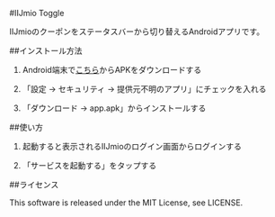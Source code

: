 #IIJmio Toggle

IIJmioのクーポンをステータスバーから切り替えるAndroidアプリです。

##インストール方法

1. Android端末で[こちら](./app/app-release.apk)からAPKをダウンロードする

2. 「設定 -> セキュリティ -> 提供元不明のアプリ」にチェックを入れる

3. 「ダウンロード -> app.apk」からインストールする

##使い方

1. 起動すると表示されるIIJmioのログイン画面からログインする

2. 「サービスを起動する」をタップする

##ライセンス

This software is released under the MIT License, see LICENSE.
